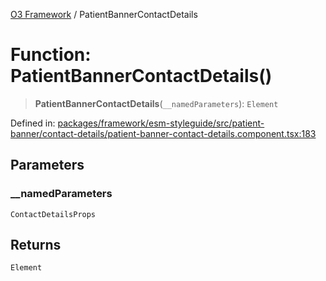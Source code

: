 [O3 Framework](../API.md) / PatientBannerContactDetails

# Function: PatientBannerContactDetails()

> **PatientBannerContactDetails**(`__namedParameters`): `Element`

Defined in: [packages/framework/esm-styleguide/src/patient-banner/contact-details/patient-banner-contact-details.component.tsx:183](https://github.com/openmrs/openmrs-esm-core/blob/main/packages/framework/esm-styleguide/src/patient-banner/contact-details/patient-banner-contact-details.component.tsx#L183)

## Parameters

### \_\_namedParameters

`ContactDetailsProps`

## Returns

`Element`

